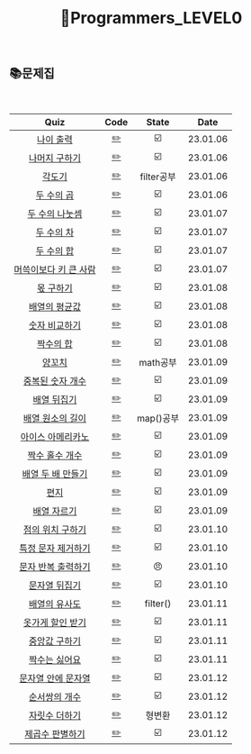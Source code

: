 <div align="center">
  <br />
  <h1> 👶Programmers_LEVEL0 </h1>
  <br />
</div>

## 📚문제집 

<br />

|   Quiz   |  Code  |  State  |  Date  |
| :--: | :--: | :--: | :--:  |
|    [나이 출력](https://school.programmers.co.kr/learn/courses/30/lessons/120820)     | [✏️](./나이출력.js) | ☑️ | 23.01.06 |
|    [나머지 구하기](https://school.programmers.co.kr/learn/courses/30/lessons/120810)     | [✏️](./나머지구하기.js) | ☑️ | 23.01.06 |
|    [각도기](https://school.programmers.co.kr/learn/courses/30/lessons/120829)     | [✏️](./각도기.js) | filter공부 | 23.01.06 |
|    [두 수의 곱](https://school.programmers.co.kr/learn/courses/30/lessons/120804)     | [✏️](./두수의곱.js) | ☑️ | 23.01.06 |
|    [두 수의 나눗셈](https://school.programmers.co.kr/learn/courses/30/lessons/120806)     | [✏️](./두수의나눗셈.js) | ☑️ | 23.01.07 |
|    [두 수의 차](https://school.programmers.co.kr/learn/courses/30/lessons/120803)     | [✏️](./두수의차.js) | ☑️ | 23.01.07 |
|    [두 수의 합](https://school.programmers.co.kr/learn/courses/30/lessons/120802)     | [✏️](./두수의합.js) | ☑️ | 23.01.07 |
|    [머쓱이보다 키 큰 사람](https://school.programmers.co.kr/learn/courses/30/lessons/120585)     | [✏️](./머쓱이보다키큰.js) | ☑️ | 23.01.07 |
|    [몫 구하기](https://school.programmers.co.kr/learn/courses/30/lessons/120805)     | [✏️](./몫구하기.js) | ☑️ | 23.01.08 |
|    [배열의 평균값](https://school.programmers.co.kr/learn/courses/30/lessons/120817)     | [✏️](./배열의평균값.js) | ☑️ | 23.01.08 |
|    [숫자 비교하기](https://school.programmers.co.kr/learn/courses/30/lessons/120807)     | [✏️](./숫자비교하기.js) | ☑️ | 23.01.08 |
|    [짝수의 합](https://school.programmers.co.kr/learn/courses/30/lessons/120831)     | [✏️](./짝수의합.js) | ☑️ | 23.01.08 |
|    [양꼬치](https://school.programmers.co.kr/learn/courses/30/lessons/120830)     | [✏️](./양꼬치.js) | math공부 | 23.01.09 |
|    [중복된 숫자 개수](https://school.programmers.co.kr/learn/courses/30/lessons/120583)     | [✏️](./중복된숫자.js) | ☑️ | 23.01.09 |
|    [배열 뒤집기](https://school.programmers.co.kr/learn/courses/30/lessons/120821)     | [✏️](./배열뒤집기.js) | ☑️ | 23.01.09 |
|    [배열 원소의 길이](https://school.programmers.co.kr/learn/courses/30/lessons/120854)     | [✏️](./배열원소의길이.js) | map()공부 | 23.01.09 |
|    [아이스 아메리카노](https://school.programmers.co.kr/learn/courses/30/lessons/120819)     | [✏️](./아메리카노.js) | ☑️ | 23.01.09 |
|    [짝수 홀수 개수](https://school.programmers.co.kr/learn/courses/30/lessons/120824)     | [✏️](./짝수홀수.js) | ☑️ | 23.01.09 |
|    [배열 두 배 만들기](https://school.programmers.co.kr/learn/courses/30/lessons/120809)     | [✏️](./배열두배.js) | ☑️ | 23.01.09 |
|    [편지](https://school.programmers.co.kr/learn/courses/30/lessons/120898)     | [✏️](./편지.js) | ☑️ | 23.01.09 |    
|    [배열 자르기](https://school.programmers.co.kr/learn/courses/30/lessons/120833)     | [✏️](./배열자르기.js) | ☑️ | 23.01.09 |
|    [점의 위치 구하기 ](https://school.programmers.co.kr/learn/courses/30/lessons/120841)     | [✏️](./점위치구하기.js) | ☑️ | 23.01.10 |
|    [특정 문자 제거하기](https://school.programmers.co.kr/learn/courses/30/lessons/120826)     | [✏️](./특정문자제거.js) | ☑️ | 23.01.10 |
|    [문자 반복 출력하기](https://school.programmers.co.kr/learn/courses/30/lessons/120825)     | [✏️](./문자반복출력.js) | 😠 | 23.01.10 |
|    [문자열 뒤집기](https://school.programmers.co.kr/learn/courses/30/lessons/120822)     | [✏️](./문자열뒤집기.js) | ☑️ | 23.01.10 |
|    [배열의 유사도](https://school.programmers.co.kr/learn/courses/30/lessons/120903)     | [✏️](./배열의유사도.js) | filter() | 23.01.11 |
|    [옷가게 할인 받기](https://school.programmers.co.kr/learn/courses/30/lessons/120818)     | [✏️](./옷가게할인.js) | ☑️ | 23.01.11 |
|    [중앙값 구하기](https://school.programmers.co.kr/learn/courses/30/lessons/120811)     | [✏️](./중앙값구하기.js) | ☑️ | 23.01.11 |
|    [짝수는 싫어요](https://school.programmers.co.kr/learn/courses/30/lessons/120813)     | [✏️](./짝수는싫어요.js) | ☑️ | 23.01.11 |
|    [문자열 안에 문자열](https://school.programmers.co.kr/learn/courses/30/lessons/120908)     | [✏️](./문자열안에문자.js) | ☑️ | 23.01.12 |
|    [순서쌍의 개수](https://school.programmers.co.kr/learn/courses/30/lessons/120836)     | [✏️](./순서쌍개수.js) | ☑️ | 23.01.12 |
|    [자릿수 더하기](https://school.programmers.co.kr/learn/courses/30/lessons/120906)     | [✏️](./자릿수더하기.js) | 형변환 | 23.01.12 |
|    [제곱수 판별하기](https://school.programmers.co.kr/learn/courses/30/lessons/120909)     | [✏️](./제곱수판별.js) | ☑️ | 23.01.12 |
